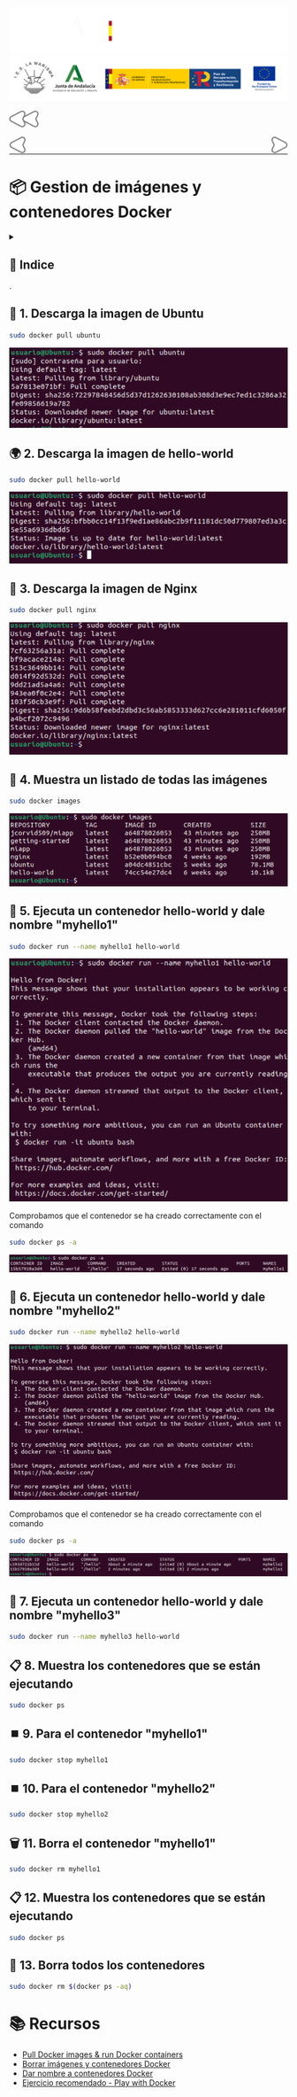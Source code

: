 ![](/.resGen/_bannerD.png#gh-dark-mode-only)
![](/.resGen/_bannerL.png#gh-light-mode-only)

<a href="../readme.md"><img src="/.resGen/_back.svg" width="52.5"></a>

<a href="../2/readme.md"><img src="/.resGen/_arrow_r.svg" width="30" align="left"></a>
<a href="../4/readme.md"><img src="/.resGen/_arrow.svg" width="30" align="right"></a>

<br>

---

# 📦 Gestion de imágenes y contenedores Docker

<details>

<summary>

## 📌 Indice

</summary>

- [📦 Gestion de imágenes y contenedores Docker](#-gestion-de-imágenes-y-contenedores-docker)
  - [📌 Indice](#-indice)
  - [🐧 1. Descarga la imagen de Ubuntu](#-1-descarga-la-imagen-de-ubuntu)
  - [🌍 2. Descarga la imagen de hello-world](#-2-descarga-la-imagen-de-hello-world)
  - [🚀 3. Descarga la imagen de Nginx](#-3-descarga-la-imagen-de-nginx)
  - [📸 4. Muestra un listado de todas las imágenes](#-4-muestra-un-listado-de-todas-las-imágenes)
  - [🔄 5. Ejecuta un contenedor hello-world y dale nombre "myhello1"](#-5-ejecuta-un-contenedor-hello-world-y-dale-nombre-myhello1)
  - [🔄 6. Ejecuta un contenedor hello-world y dale nombre "myhello2"](#-6-ejecuta-un-contenedor-hello-world-y-dale-nombre-myhello2)
  - [🔄 7. Ejecuta un contenedor hello-world y dale nombre "myhello3"](#-7-ejecuta-un-contenedor-hello-world-y-dale-nombre-myhello3)
  - [📋 8. Muestra los contenedores que se están ejecutando](#-8-muestra-los-contenedores-que-se-están-ejecutando)
  - [⏹️ 9. Para el contenedor "myhello1"](#️-9-para-el-contenedor-myhello1)
  - [⏹️ 10. Para el contenedor "myhello2"](#️-10-para-el-contenedor-myhello2)
  - [🗑️ 11. Borra el contenedor "myhello1"](#️-11-borra-el-contenedor-myhello1)
  - [📋 12. Muestra los contenedores que se están ejecutando](#-12-muestra-los-contenedores-que-se-están-ejecutando)
  - [🧹 13. Borra todos los contenedores](#-13-borra-todos-los-contenedores)
- [📚 Recursos](#-recursos)

</details>.

## 🐧 1. Descarga la imagen de Ubuntu
```bash
sudo docker pull ubuntu
```

![alt text](image.png)

## 🌍 2. Descarga la imagen de hello-world
```bash
sudo docker pull hello-world
```

![alt text](image-1.png)

## 🚀 3. Descarga la imagen de Nginx
```bash
sudo docker pull nginx
```

![alt text](image-2.png)

## 📸 4. Muestra un listado de todas las imágenes
```bash
sudo docker images
```

![alt text](image-3.png)

## 🔄 5. Ejecuta un contenedor hello-world y dale nombre "myhello1"
```bash
sudo docker run --name myhello1 hello-world
```

![alt text](image-4.png)

Comprobamos que el contenedor se ha creado correctamente con el comando

```bash
sudo docker ps -a
```

![alt text](image-5.png)

## 🔄 6. Ejecuta un contenedor hello-world y dale nombre "myhello2"
```bash
sudo docker run --name myhello2 hello-world
```

![alt text](image-6.png)

Comprobamos que el contenedor se ha creado correctamente con el comando

```bash
sudo docker ps -a
```

![alt text](image-7.png)

## 🔄 7. Ejecuta un contenedor hello-world y dale nombre "myhello3"
```bash
sudo docker run --name myhello3 hello-world
```

## 📋 8. Muestra los contenedores que se están ejecutando
```bash
sudo docker ps
```

## ⏹️ 9. Para el contenedor "myhello1"
```bash
sudo docker stop myhello1
```

## ⏹️ 10. Para el contenedor "myhello2"
```bash
sudo docker stop myhello2
```

## 🗑️ 11. Borra el contenedor "myhello1"
```bash
sudo docker rm myhello1
```

## 📋 12. Muestra los contenedores que se están ejecutando
```bash
sudo docker ps
```

## 🧹 13. Borra todos los contenedores
```bash
sudo docker rm $(docker ps -aq)
```
# 📚 Recursos
- [Pull Docker images & run Docker containers](http://www.servermom.org/pull-docker-images-run-docker-containers/3225/)
- [Borrar imágenes y contenedores Docker](https://www.tecmint.com/remove-docker-images-containers-and-volumes/)
- [Dar nombre a contenedores Docker](https://www.tecmint.com/name-docker-containers/)
- [Ejercicio recomendado - Play with Docker](https://training.play-with-docker.com/ops-s1-hello/)